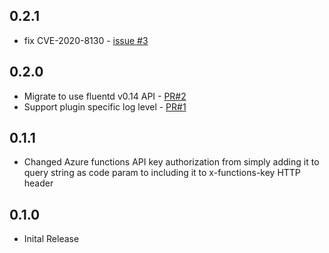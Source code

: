 ## 0.2.1
* fix CVE-2020-8130 - [issue #3](https://github.com/yokawasa/fluent-plugin-azurefunctions/issues/3)

## 0.2.0

* Migrate to use fluentd v0.14 API - [PR#2](https://github.com/yokawasa/fluent-plugin-azurefunctions/pull/2)
* Support plugin specific log level - [PR#1](https://github.com/yokawasa/fluent-plugin-azurefunctions/pull/1)

## 0.1.1

* Changed Azure functions API key authorization from simply adding it to query string as code param to including it to x-functions-key HTTP header

## 0.1.0

* Inital Release
